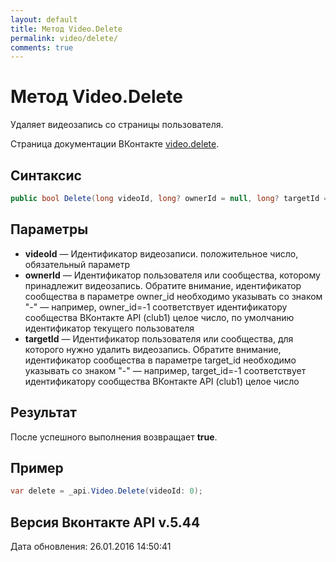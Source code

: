 ```yaml
---
layout: default
title: Метод Video.Delete
permalink: video/delete/
comments: true
---
```

# Метод Video.Delete
Удаляет видеозапись со страницы пользователя.

Страница документации ВКонтакте [video.delete](https://vk.com/dev/video.delete).

## Синтаксис
``` csharp
public bool Delete(long videoId, long? ownerId = null, long? targetId = null)
```

## Параметры
+ **videoId** — Идентификатор видеозаписи. положительное число, обязательный параметр
+ **ownerId** — Идентификатор пользователя или сообщества, которому принадлежит видеозапись. Обратите внимание, идентификатор сообщества в параметре owner_id необходимо указывать со знаком "-" — например, owner_id=-1 соответствует идентификатору сообщества ВКонтакте API (club1)  целое число, по умолчанию идентификатор текущего пользователя
+ **targetId** — Идентификатор пользователя или сообщества, для которого нужно удалить видеозапись. 
Обратите внимание, идентификатор сообщества в параметре target_id необходимо указывать со знаком "-" — например, target_id=-1 соответствует идентификатору сообщества ВКонтакте API (club1)  целое число

## Результат
После успешного выполнения возвращает **true**.

## Пример
``` csharp
var delete = _api.Video.Delete(videoId: 0);
```

## Версия Вконтакте API v.5.44
Дата обновления: 26.01.2016 14:50:41
